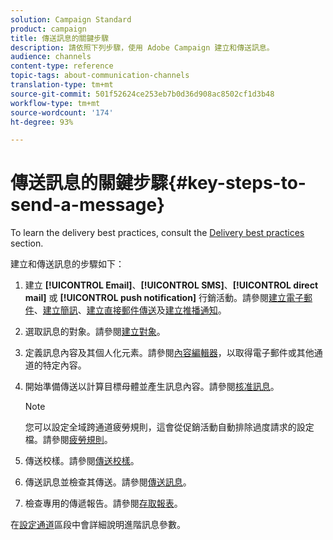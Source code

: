 ```yaml
---
solution: Campaign Standard
product: campaign
title: 傳送訊息的關鍵步驟
description: 請依照下列步驟，使用 Adobe Campaign 建立和傳送訊息。
audience: channels
content-type: reference
topic-tags: about-communication-channels
translation-type: tm+mt
source-git-commit: 501f52624ce253eb7b0d36d908ac8502cf1d3b48
workflow-type: tm+mt
source-wordcount: '174'
ht-degree: 93%

---
```



# 傳送訊息的關鍵步驟{#key-steps-to-send-a-message}

To learn the delivery best practices, consult the [Delivery best practices](../../sending/using/delivery-best-practices.md) section.

建立和傳送訊息的步驟如下：

1. 建立 **[!UICONTROL Email]**、**[!UICONTROL SMS]**、**[!UICONTROL direct mail]** 或 **[!UICONTROL push notification]** 行銷活動。請參閱[建立電子郵件](../../channels/using/creating-an-email.md)、[建立簡訊](../../channels/using/creating-an-sms-message.md)、[建立直接郵件傳送](../../channels/using/creating-the-direct-mail.md)及[建立推播通知](../../channels/using/preparing-and-sending-a-push-notification.md)。
1. 選取訊息的對象。請參閱[建立對象](../../audiences/using/creating-audiences.md)。
1. 定義訊息內容及其個人化元素。請參閱[內容編輯器](../../designing/using/designing-content-in-adobe-campaign.md)，以取得電子郵件或其他通道的特定內容。
1. 開始準備傳送以計算目標母體並產生訊息內容。請參閱[核准訊息](../../sending/using/preparing-the-send.md)。

   >[!NOTE]
   >
   >您可以設定全域跨通道疲勞規則，這會從促銷活動自動排除過度請求的設定檔。請參閱[疲勞規則](../../sending/using/fatigue-rules.md)。

1. 傳送校樣。請參閱[傳送校樣](../../sending/using/sending-proofs.md)。
1. 傳送訊息並檢查其傳送。請參閱[傳送訊息](../../sending/using/confirming-the-send.md)。
1. 檢查專用的傳遞報告。請參閱[存取報表](../../reporting/using/about-dynamic-reports.md)。

在[設定通道](../../administration/using/about-channel-configuration.md)區段中會詳細說明進階訊息參數。
